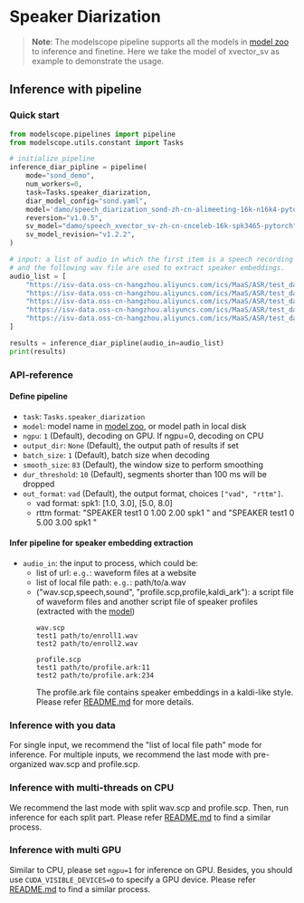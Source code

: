 # Speaker Diarization

> **Note**: 
> The modelscope pipeline supports all the models in 
[model zoo](https://alibaba-damo-academy.github.io/FunASR/en/model_zoo/modelscope_models.html#pretrained-models-on-modelscope) 
to inference and finetine. Here we take the model of xvector_sv as example to demonstrate the usage.

## Inference with pipeline
### Quick start
```python
from modelscope.pipelines import pipeline
from modelscope.utils.constant import Tasks

# initialize pipeline
inference_diar_pipline = pipeline(
    mode="sond_demo",
    num_workers=0,
    task=Tasks.speaker_diarization,
    diar_model_config="sond.yaml",
    model='damo/speech_diarization_sond-zh-cn-alimeeting-16k-n16k4-pytorch',
    reversion="v1.0.5",
    sv_model="damo/speech_xvector_sv-zh-cn-cnceleb-16k-spk3465-pytorch",
    sv_model_revision="v1.2.2",
)

# input: a list of audio in which the first item is a speech recording to detect speakers, 
# and the following wav file are used to extract speaker embeddings.
audio_list = [
    "https://isv-data.oss-cn-hangzhou.aliyuncs.com/ics/MaaS/ASR/test_data/speaker_diarization/record.wav",
    "https://isv-data.oss-cn-hangzhou.aliyuncs.com/ics/MaaS/ASR/test_data/speaker_diarization/spk1.wav",
    "https://isv-data.oss-cn-hangzhou.aliyuncs.com/ics/MaaS/ASR/test_data/speaker_diarization/spk2.wav",
    "https://isv-data.oss-cn-hangzhou.aliyuncs.com/ics/MaaS/ASR/test_data/speaker_diarization/spk3.wav",
    "https://isv-data.oss-cn-hangzhou.aliyuncs.com/ics/MaaS/ASR/test_data/speaker_diarization/spk4.wav",
]

results = inference_diar_pipline(audio_in=audio_list)
print(results)
```

### API-reference
#### Define pipeline
- `task`: `Tasks.speaker_diarization`
- `model`: model name in [model zoo](https://alibaba-damo-academy.github.io/FunASR/en/model_zoo/modelscope_models.html#pretrained-models-on-modelscope), or model path in local disk
- `ngpu`: `1` (Default), decoding on GPU. If ngpu=0, decoding on CPU
- `output_dir`: `None` (Default), the output path of results if set
- `batch_size`: `1` (Default), batch size when decoding
- `smooth_size`: `83` (Default), the window size to perform smoothing
- `dur_threshold`: `10` (Default), segments shorter than 100 ms will be dropped
- `out_format`: `vad` (Default), the output format, choices `["vad", "rttm"]`. 
  - vad format: spk1: [1.0, 3.0], [5.0, 8.0]
  - rttm format: "SPEAKER test1 0 1.00 2.00 <NA> <NA> spk1 <NA> <NA>" and "SPEAKER test1 0 5.00 3.00 <NA> <NA> spk1 <NA> <NA>"

#### Infer pipeline for speaker embedding extraction
- `audio_in`: the input to process, which could be: 
  - list of url: `e.g.`: waveform files at a website
  - list of local file path: `e.g.`: path/to/a.wav
  - ("wav.scp,speech,sound", "profile.scp,profile,kaldi_ark"): a script file of waveform files and another script file of speaker profiles (extracted with the [model](https://www.modelscope.cn/models/damo/speech_xvector_sv-zh-cn-cnceleb-16k-spk3465-pytorch/summary))
    ```text
    wav.scp
    test1 path/to/enroll1.wav
    test2 path/to/enroll2.wav
    
    profile.scp
    test1 path/to/profile.ark:11
    test2 path/to/profile.ark:234
    ```
    The profile.ark file contains speaker embeddings in a kaldi-like style. 
    Please refer [README.md](../../speaker_verification/TEMPLATE/README.md) for more details.

### Inference with you data
For single input, we recommend the "list of local file path" mode for inference.
For multiple inputs, we recommend the last mode with pre-organized wav.scp and profile.scp.

### Inference with multi-threads on CPU
We recommend the last mode with split wav.scp and profile.scp. Then, run inference for each split part.
Please refer [README.md](../../speaker_verification/TEMPLATE/README.md) to find a similar process.

### Inference with multi GPU
Similar to CPU, please set `ngpu=1` for inference on GPU.
Besides, you should use `CUDA_VISIBLE_DEVICES=0` to specify a GPU device.
Please refer [README.md](../../speaker_verification/TEMPLATE/README.md) to find a similar process.
